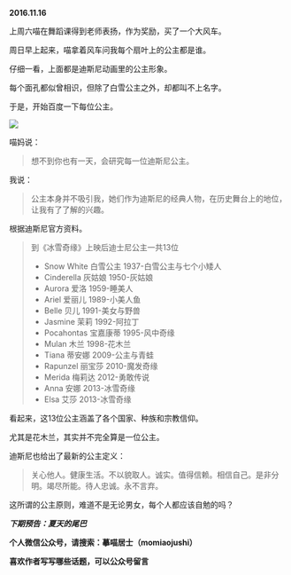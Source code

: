 **2016.11.16**

上周六喵在舞蹈课得到老师表扬，作为奖励，买了一个大风车。

周日早上起来，喵拿着风车问我每个扇叶上的公主都是谁。

仔细一看，上面都是迪斯尼动画里的公主形象。

每个面孔都似曾相识，但除了白雪公主之外，却都叫不上名字。

于是，开始百度一下每位公主。

![](http://upload-images.jianshu.io/upload_images/51001-c018e9d23178ac90.jpeg)


喵妈说：

<blockquote>想不到你也有一天，会研究每一位迪斯尼公主。
</blockquote>
我说：

<blockquote>公主本身并不吸引我，她们作为迪斯尼的经典人物，在历史舞台上的地位，让我有了了解的兴趣。
</blockquote>
根据迪斯尼官方资料。

<blockquote>
到《冰雪奇缘》上映后迪士尼公主一共13位

<ul>
<li>Snow White   白雪公主  1937-白雪公主与七个小矮人</li>
<li>Cinderella      灰姑娘      1950-灰姑娘</li>
<li>Aurora           爱洛          1959-睡美人</li>
<li>Ariel               爱丽儿      1989-小美人鱼</li>
<li>Belle              贝儿          1991-美女与野兽</li>
<li>Jasmine         茉莉          1992-阿拉丁</li>
<li>Pocahontas   宝嘉康蒂   1995-风中奇缘</li>
<li>Mulan            木兰          1998-花木兰</li>
<li>Tiana            蒂安娜        2009-公主与青蛙</li>
<li>Rapunzel      丽宝莎        2010-魔发奇缘</li>
<li>Merida          梅莉达        2012-勇敢传说</li>
<li>Anna             安娜           2013-冰雪奇缘</li>
<li>Elsa              艾莎           2013-冰雪奇缘</li>
</ul>
</blockquote>
看起来，这13位公主涵盖了各个国家、种族和宗教信仰。

尤其是花木兰，其实并不完全算是一位公主。

迪斯尼也给出了最新的公主定义：

<blockquote>关心他人。健康生活。不以貌取人。诚实。值得信赖。相信自己。是非分明。竭尽所能。待人忠诚。永不言弃。
</blockquote>
这所谓的公主原则，难道不是无论男女，每个人都应该自勉的吗？


***下期预告：夏天的尾巴***


**个人微信公众号，请搜索：摹喵居士（momiaojushi）**

**喜欢作者写写哪些话题，可以公众号留言**

